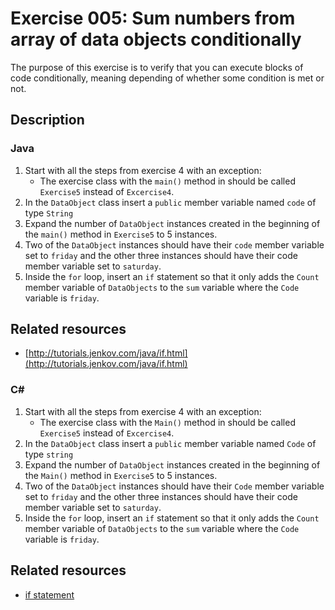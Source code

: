# Exercise 005: Sum numbers from array of data objects conditionally

The purpose of this exercise is to verify that you can execute blocks of code conditionally, meaning depending of whether some condition is met or not.

## Description

### Java

1. Start with all the steps from exercise 4 with an exception:
   - The exercise class with the `main()` method in should be called `Exercise5` instead of `Excercise4`.
1. In the `DataObject` class insert a `public` member variable named `code` of type `String`
1. Expand the number of `DataObject` instances created in the beginning of the `main()` method in `Exercise5` to 5 instances.
1. Two of the `DataObject` instances should have their `code` member variable set to `friday` and the other three instances should have their code member variable set to `saturday`.
1. Inside the `for` loop, insert an `if` statement so that it only adds the `Count` member variable of `DataObjects` to the `sum` variable where the `Code` variable is `friday`.

## Related resources

- [http://tutorials.jenkov.com/java/if.html](http://tutorials.jenkov.com/java/if.html)

### C&#35;

1. Start with all the steps from exercise 4 with an exception:
   - The exercise class with the `Main()` method in should be called `Exercise5` instead of `Excercise4`.
1. In the `DataObject` class insert a `public` member variable named `Code` of type `string`
1. Expand the number of `DataObject` instances created in the beginning of the `Main()` method in `Exercise5` to 5 instances.
1. Two of the `DataObject` instances should have their `Code` member variable set to `friday` and the other three instances should have their code member variable set to `saturday`.
1. Inside the `for` loop, insert an `if` statement so that it only adds the `Count` member variable of `DataObjects` to the `sum` variable where the `Code` variable is `friday`.

## Related resources

- [if statement](https://docs.microsoft.com/en-us/dotnet/csharp/language-reference/keywords/if-else)